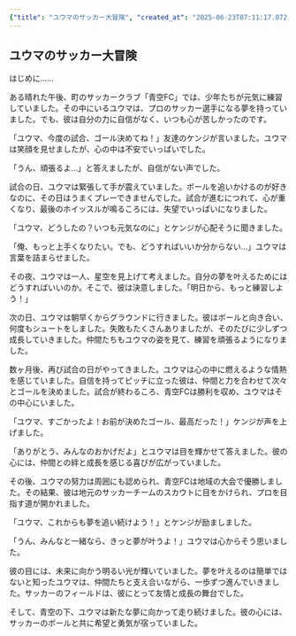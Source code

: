 ```yaml
---
{"title": "ユウマのサッカー大冒険", "created_at": "2025-06-23T07:11:17.072815+09:00"}
---
```


## ユウマのサッカー大冒険

はじめに……

ある晴れた午後、町のサッカークラブ「青空FC」では、少年たちが元気に練習していました。その中にいるユウマは、プロのサッカー選手になる夢を持っていました。でも、彼は自分の力に自信がなく、いつも心が苦しかったのです。

「ユウマ、今度の試合、ゴール決めてね！」友達のケンジが言いました。ユウマは笑顔を見せましたが、心の中は不安でいっぱいでした。

「うん、頑張るよ…」と答えましたが、自信がない声でした。

試合の日、ユウマは緊張して手が震えていました。ボールを追いかけるのが好きなのに、その日はうまくプレーできませんでした。試合が進むにつれて、心が重くなり、最後のホイッスルが鳴るころには、失望でいっぱいになりました。

「ユウマ、どうしたの？いつも元気なのに」とケンジが心配そうに聞きました。

「俺、もっと上手くなりたい。でも、どうすればいいか分からない…」ユウマは言葉を詰まらせました。

その夜、ユウマは一人、星空を見上げて考えました。自分の夢を叶えるためにはどうすればいいのか。そこで、彼は決意しました。「明日から、もっと練習しよう！」

次の日、ユウマは朝早くからグラウンドに行きました。彼はボールと向き合い、何度もシュートをしました。失敗もたくさんありましたが、そのたびに少しずつ成長していきました。仲間たちもユウマの姿を見て、練習を頑張るようになりました。

数ヶ月後、再び試合の日がやってきました。ユウマは心の中に燃えるような情熱を感じていました。自信を持ってピッチに立った彼は、仲間と力を合わせて次々とゴールを決めました。試合が終わるころ、青空FCは勝利を収め、ユウマはその中心にいました。

「ユウマ、すごかったよ！お前が決めたゴール、最高だった！」ケンジが声を上げました。

「ありがとう、みんなのおかげだよ」とユウマは目を輝かせて答えました。彼の心には、仲間との絆と成長を感じる喜びが広がっていました。

その後、ユウマの努力は周囲にも認められ、青空FCは地域の大会で優勝しました。その結果、彼は地元のサッカーチームのスカウトに目をかけられ、プロを目指す道が開かれました。

「ユウマ、これからも夢を追い続けよう！」とケンジが励ましました。

「うん、みんなと一緒なら、きっと夢が叶うよ！」ユウマは心からそう思いました。

彼の目には、未来に向かう明るい光が輝いていました。夢を叶えるのは簡単ではないと知ったユウマは、仲間たちと支え合いながら、一歩ずつ進んでいきました。サッカーのフィールドは、彼にとって友情と成長の舞台でした。

そして、青空の下、ユウマは新たな夢に向かって走り続けました。彼の心には、サッカーのボールと共に希望と勇気が宿っていました。
